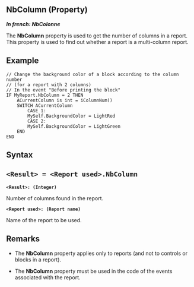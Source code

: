 


## NbColumn (Property)

***In french: NbColonne***
	



<a name="XUse"></a>
<a name="Use"></a>
<a name="description"></a>
The **NbColumn** property is used to get the number of columns in a report. This property is used to find out whether a report is a multi-column report. 


<a name="Example1"></a>
<a name="sample_code"></a>

## Example


```wl
// Change the background color of a block according to the column number 
// (for a report with 2 columns) 
// In the event "Before printing the block"
IF MyReport.NbColumn = 2 THEN
	ACurrentColumn is int = iColumnNum()
	SWITCH ACurrentColumn
		CASE 1:
		MySelf.BackgroundColor = LightRed
		CASE 2:
		MySelf.BackgroundColor = LightGreen
	END
END
```

<a name="XSYNTAX"></a>
<a name="SYNTAX1"></a>

## Syntax

`<Result> = <Report used>.NbColumn`
---

**`<Result>: (Integer)`**

Number of columns found in the report. 

**`<Report used>: (Report name)`**

Name of the report to be used.



<a name="NOTE0"></a>
<a name="NOTE0_1"></a>

## Remarks


- The **NbColumn** property applies only to reports (and not to controls or blocks in a report).

- The **NbColumn** property must be used in the code of the events associated with the report. 





